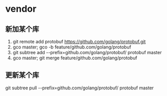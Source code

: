 # vendor

## 新加某个库

1. git remote add protobuf https://github.com/golang/protobuf.git
2. gco master; gco -b feature/github.com/golang/protobuf
3. git subtree add --prefix=github.com/golang/protobuf/ protobuf master
4. gco master; git merge feature/github.com/golang/protobuf

## 更新某个库

git subtree pull --prefix=github.com/golang/protobuf/ protobuf master
